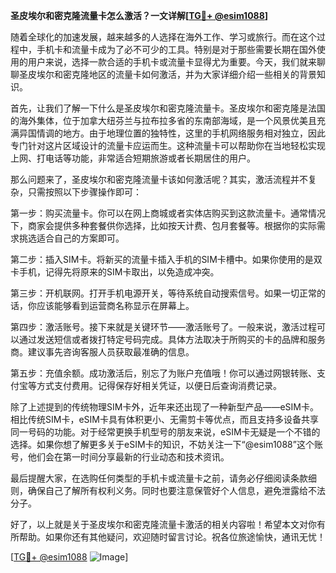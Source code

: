 **圣皮埃尔和密克隆流量卡怎么激活？一文详解[[TG💪+ @esim1088](https://t.me/s/esim1088)]**

随着全球化的加速发展，越来越多的人选择在海外工作、学习或旅行。而在这个过程中，手机卡和流量卡成为了必不可少的工具。特别是对于那些需要长期在国外使用的用户来说，选择一款合适的手机卡或流量卡显得尤为重要。今天，我们就来聊聊圣皮埃尔和密克隆地区的流量卡如何激活，并为大家详细介绍一些相关的背景知识。

首先，让我们了解一下什么是圣皮埃尔和密克隆流量卡。圣皮埃尔和密克隆是法国的海外集体，位于加拿大纽芬兰与拉布拉多省的东南部海域，是一个风景优美且充满异国情调的地方。由于地理位置的独特性，这里的手机网络服务相对独立，因此专门针对这片区域设计的流量卡应运而生。这种流量卡可以帮助你在当地轻松实现上网、打电话等功能，非常适合短期旅游或者长期居住的用户。

那么问题来了，圣皮埃尔和密克隆流量卡该如何激活呢？其实，激活流程并不复杂，只需按照以下步骤操作即可：

第一步：购买流量卡。你可以在网上商城或者实体店购买到这款流量卡。通常情况下，商家会提供多种套餐供你选择，比如按天计费、包月套餐等。根据你的实际需求挑选适合自己的方案即可。

第二步：插入SIM卡。将新买的流量卡插入手机的SIM卡槽中。如果你使用的是双卡手机，记得先将原来的SIM卡取出，以免造成冲突。

第三步：开机联网。打开手机电源开关，等待系统自动搜索信号。如果一切正常的话，你应该能够看到运营商名称显示在屏幕上。

第四步：激活账号。接下来就是关键环节——激活账号了。一般来说，激活过程可以通过发送短信或者拨打特定号码完成。具体方法取决于所购买的卡的品牌和服务商。建议事先咨询客服人员获取最准确的信息。

第五步：充值余额。成功激活后，别忘了为账户充值哦！你可以通过网银转账、支付宝等方式支付费用。记得保存好相关凭证，以便日后查询消费记录。

除了上述提到的传统物理SIM卡外，近年来还出现了一种新型产品——eSIM卡。相比传统SIM卡，eSIM卡具有体积更小、无需剪卡等优点，而且支持多设备共享同一号码的功能。对于经常更换手机型号的朋友来说，eSIM卡无疑是一个不错的选择。如果你想了解更多关于eSIM卡的知识，不妨关注一下“@esim1088”这个账号，他们会在第一时间分享最新的行业动态和技术资讯。

最后提醒大家，在选购任何类型的手机卡或流量卡之前，请务必仔细阅读条款细则，确保自己了解所有权利义务。同时也要注意保管好个人信息，避免泄露给不法分子。

好了，以上就是关于圣皮埃尔和密克隆流量卡激活的相关内容啦！希望本文对你有所帮助。如果你还有其他疑问，欢迎随时留言讨论。祝各位旅途愉快，通讯无忧！

[[TG💪+ @esim1088](https://t.me/s/esim1088) ![Image](https://i.postimg.cc/4NQfJmqS/Snipaste-2025-05-13-00-14-12.png)]